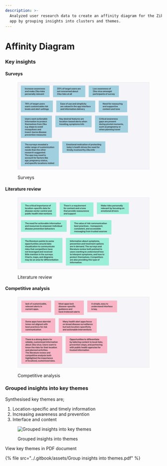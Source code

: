 ```yaml
---
description: >-
  Analyzed user research data to create an affinity diagram for the Zika alert
  app by grouping insights into clusters and themes.
---
```


# Affinity Diagram

### Key insights

#### Surveys

<div data-full-width="true">

<figure><img src="../.gitbook/assets/Surveys.png" alt="Surveys"><figcaption><p>Surveys</p></figcaption></figure>

</div>

#### Literature review

<div data-full-width="true">

<figure><img src="../.gitbook/assets/Literature review.png" alt="Literature review"><figcaption><p>Literature review</p></figcaption></figure>

</div>

#### Competitive analysis

<figure><img src="../.gitbook/assets/Competitive analysis.png" alt="Competitive analysis"><figcaption><p>Competitive analysis</p></figcaption></figure>

### Grouped insights into key themes

Synthesised key themes are;&#x20;

1. Location-specific and timely information
2. Increasing awareness and prevention
3. Interface and content

<div data-full-width="true">

<figure><img src="../.gitbook/assets/Group insights into themes.png" alt="Grouped insights into key themes"><figcaption><p>Grouped insights into themes</p></figcaption></figure>

</div>

View key themes in PDF document

{% file src="../.gitbook/assets/Group insights into themes.pdf" %}
